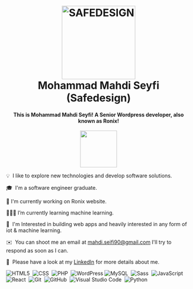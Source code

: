 <h1 align="center">
  <br>
  <a href="https://safedesign.company/"><img src="https://safedesign.company/wp-content/uploads/2022/12/ezgif.com-gif-maker.png" alt="SAFEDESIGN" width="200"></a>
  <br>
  Mohammad Mahdi Seyfi (Safedesign)
</h1>

<h4 align="center">This is Mohammad Mahdi Seyfi! A Senior Wordpress developer, also known as Ronix!</h4>
<div id="header" align="center">
  <img src="https://media.giphy.com/media/jTqfCm1C0BV5fFAYvT/giphy.gif" width="100"/>
</div>

💡 &nbsp;I like to explore new technologies and develop software solutions.

🎓 &nbsp;I'm a software engineer graduate.

🔭 I'm currently working on Ronix website.

👨🏻‍💻 I’m currently learning machine learning.

🌱 &nbsp;I'm Interested in building web apps and heavily interested in any form of iot & machine learning.

✉️ &nbsp;You can shoot me an email at mahdi.seifi90@gmail.com I'll try to respond as soon as I can.

📄 &nbsp;Please have a look at my [LinkedIn](https://www.linkedin.com/in/mohamad-mahdi-362339190//) for more details about me.

![HTML5](https://img.shields.io/badge/-HTML5-05122A?style=flat&logo=HTML5)&nbsp;
![CSS](https://img.shields.io/badge/-CSS-05122A?style=flat&logo=CSS3&logoColor=1572B6)&nbsp;
![PHP](https://img.shields.io/badge/php-%23777BB4.svg)&nbsp;
<img alt="WordPress" src="https://img.shields.io/badge/WordPress-%23117AC9.svg?style=for-the-badge&logo=WordPress&logoColor=white" />
![MySQL](https://img.shields.io/badge/mysql-%2300f.svg)&nbsp;
![Sass](https://img.shields.io/badge/-Sass-05122A?style=flat&logo=Sass)&nbsp;
![JavaScript](https://img.shields.io/badge/-JavaScript-05122A?style=flat&logo=javascript)&nbsp;
![React](https://img.shields.io/badge/-React-05122A?style=flat&logo=react)&nbsp;
![Git](https://img.shields.io/badge/-Git-05122A?style=flat&logo=git)&nbsp;
![GitHub](https://img.shields.io/badge/-GitHub-05122A?style=flat&logo=github)&nbsp;
![Visual Studio Code](https://img.shields.io/badge/-Visual%20Studio%20Code-05122A?style=flat&logo=visual-studio-code&logoColor=007ACC)&nbsp;
![Python](https://img.shields.io/badge/-Python-05122A?style=flat&logo=react)&nbsp;






